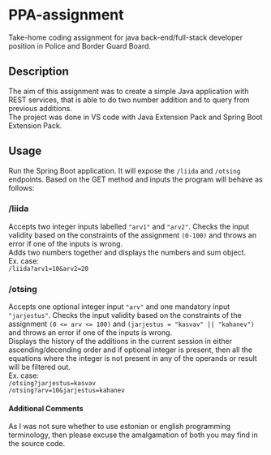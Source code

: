 # PPA-assignment
Take-home coding assignment for java back-end/full-stack developer position in Police and Border Guard Board.

## Description

The aim of this assignment was to create a simple Java application with REST services, that is able to do two number addition and to query from previous additions.\
The project was done in VS code with Java Extension Pack and Spring Boot Extension Pack.

## Usage

Run the Spring Boot application. It will expose the `/liida` and `/otsing` endpoints. Based on the GET method and inputs the program will behave as follows:

### /liida
Accepts two integer inputs labelled `"arv1"` and `"arv2"`. Checks the input validity based on the constraints of the assignment `(0-100)` and throws an error if one of the inputs is wrong.\
Adds two numbers together and displays the numbers and sum object.\
Ex. case:\
`/liida?arv1=10&arv2=20`

### /otsing
Accepts one optional integer input `"arv"` and one mandatory input `"jarjestus"`. Checks the input validity based on the constraints of the assignment `(0 <= arv <= 100)` and `(jarjestus = "kasvav" || "kahanev")` and throws an error if one of the inputs is wrong.\
Displays the history of the additions in the current session in either ascending/decending order and if optional integer is present, then all the equations where the integer is not present in any of the operands or result will be filtered out.\
Ex. case:\
`/otsing?jarjestus=kasvav`\
`/otsing?arv=10&jarjestus=kahanev`

#### Additional Comments
As I was not sure whether to use estonian or english programming terminology, then please excuse the amalgamation of both you may find in the source code.